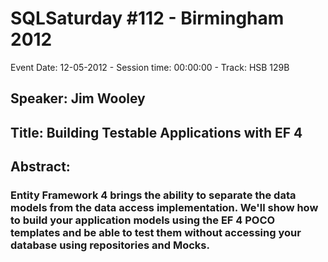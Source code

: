# SQLSaturday #112 - Birmingham 2012
Event Date: 12-05-2012 - Session time: 00:00:00 - Track: HSB 129B
## Speaker: Jim Wooley
## Title: Building Testable Applications with EF 4
## Abstract:
### Entity Framework 4 brings the ability to separate the data models from the data access implementation. We'll show how to build your application models using the EF 4 POCO templates and be able to test them without accessing your database using repositories and Mocks.

